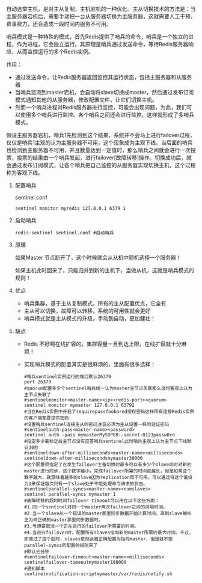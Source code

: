 自动选举主机，是对主从复制，主机宕机的一种优化。主从切换技术的方法是：当主服务器宕机后，需要手动把一台从服务器切换为主服务器，这就需要人工干预，费事费力，还会造成一段时间内服务不可用。

哨兵模式是一种特殊的模式，首先Redis提供了哨兵的命令，哨兵是一个独立的进程，作为进程，它会独立运行。其原理是哨兵通过发送命令，等待Redis服务器响应，从而监控运行的多个Redis实例。

作用：

* 通过发送命令，让Redis服务器返回监控其运行状态，包括主服务器和从服务器
* 当哨兵监测到master宕机，会自动将slave切换成master，然后通过发布订阅模式通知其他的从服务器，修改配置文件，让它们切换主机。
* 然而一个哨兵进程对Redis服务器进行监控，可能会出现问题，为此，我们可以使用多个哨兵进行监控。各个哨兵之间还会进行监控，这样就形成了多哨兵模式。

假设主服务器宕机，哨兵1先检测到这个结果，系统并不会马上进行failover过程，仅仅是哨兵1主观的认为主服务器不可用，这个现象成为主观下线。当后面的哨兵也检测到主服务器不可用，并且数量达到一定值时，那么哨兵之间就会进行一次投票，投票的结果由一个哨兵发起，进行failover[故障转移]操作。切换成功后，就会通过发布订阅模式，让各个哨兵把自己监控的从服务器实现切换主机，这个过程称为客观下线。

1. 配置哨兵

   sentinel.conf

   ```shell
   sentinel monitor myredis 127.0.0.1 6379 1
   ```

2. 启动哨兵

   ```shell
   redis-sentinel sentinel.conf #启动哨兵
   ```

3. 原理

   如果Master 节点断开了，这个时候就会从从机中随机选择一个服务器！

   如果主机此时回来了，只能归并到新的主机下，当做从机，这就是哨兵模式的规则！

4. 优点

   * 哨兵集群，基于主从复制模式，所有的主从配置优点，它全有
   * 主从可以切换，故障可以转移，系统的可用性就会更好
   * 哨兵模式就是主从模式的升级，手动到自动，更加健壮！

5. 缺点

   * Redis 不好啊在线扩容的，集群容量一旦到达上限，在线扩容就十分麻烦！

   * 实现哨兵模式的配置其实是很麻烦的，里面有很多选择！

     ```shell
     #哨兵sentinel实例运行的端口默认26379 
     port 26379
     #quorum配置多少个sentinel哨兵统一认为master主节点失联那么这时客观上认为主节点失联了
     #sentinelmonitor<master-name><ip><redis-port><quorum>
     sentinel monitor mymaster 127.0.0.1 63792
     #当在Redis实例中开启了requirepassfoobared授权密码这样所有连接Redis实例的客户端都要提供密码
     #设置哨兵sentinel连接主从的密码注意必须为主从设置一样的验证密码
     #sentinelauth-pass<master-name><password>
     sentinel auth -pass mymasterMySUPER--secret-0123passw0rd
     #指定多少毫秒之后主节点没有应答哨兵sentinel此时哨兵主观上认为主节点下线默认30秒
     #sentineldown-after-milliseconds<master-name><milliseconds>
     sentineldown-after-millisecondsmymaster30000
     #这个配置项指定了在发生failover主备切换时最多可以有多少个slave同时对新的master进行同步，这个数字越小，完成failover所需的时间就越长，但是如果这个数字越大，就意味着越多的slave因为replication而不可用。可以通过将这个值设为1来保证每次只有一个slave处于不能处理命令请求的状态。
     #sentinelparallel-syncs<master-name><numslaves>
     sentinel parallel-syncs mymaster 1
     #故障转移的超时时间failover-timeout可以用在以下这些方面：
     #1.同一个sentinel对同一个master两次failover之间的间隔时间。
     #2.当一个slave从一个错误的master那里同步数据开始计算时间。直到slave被纠正为向正确的master那里同步数据时。
     #3.当想要取消一个正在进行的failover所需要的时间。 
     #4.当进行failover时，配置所有slaves指向新的master所需的最大时间。不过，即使过了这个超时，slaves依然会被正确配置为指向master，但是就不按parallel-syncs所配置的规则来了
     #默认三分钟
     #sentinelfailover-timeout<master-name><milliseconds>
     sentinelfailover-timeoutmymaster180000
     #通知脚本
     sentinelnotification-scriptmymaster/var/redis/notify.sh
     ```